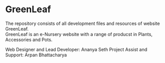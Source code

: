 # GreenLeaf
The repository consists of all development files and resources of website GreenLeaf. <br>
GreenLeaf is an e-Nursery website with a range of producst in Plants, Accessories and Pots. <br>

Web Designer and Lead Developer: Ananya Seth
Project Assist and Support: Arpan Bhattacharya